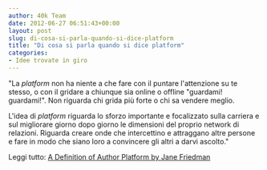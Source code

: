 ```yaml
---
author: 40k Team
date: 2012-06-27 06:51:43+00:00
layout: post
slug: di-cosa-si-parla-quando-si-dice-platform
title: "Di cosa si parla quando si dice platform"
categories:
- Idee trovate in giro
---
```


"La _platform_ non ha niente a che fare con il puntare l'attenzione su te stesso, o con il gridare a chiunque sia online o offline "guardami! guardami!". Non riguarda chi grida più forte o chi sa vendere meglio.

L'idea di _platform_ riguarda lo sforzo importante e focalizzato sulla carriera e sul migliorare giorno dopo giorno le dimensioni del proprio network di relazioni. Riguarda creare onde che intercettino e attraggano altre persone e fare in modo che siano loro a convincere gli altri a darvi ascolto."

Leggi tutto: [A Definition of Author Platform by Jane Friedman](http://selfpublishingadvice.org/blog/guest-post-a-definition-of-author-platform-by-jane-friedman/)
